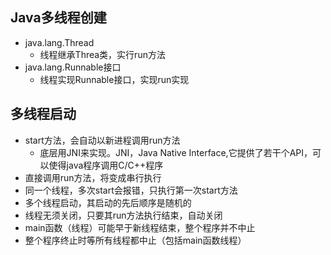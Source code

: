 ## Java多线程创建

- java.lang.Thread
    - 线程继承Threa类，实行run方法
- java.lang.Runnable接口
    - 线程实现Runnable接口，实现run实现
    
## 多线程启动
- start方法，会自动以新进程调用run方法
    - 底层用JNI来实现。JNI，Java Native Interface,它提供了若干个API，可以使得java程序调用C/C++程序
- 直接调用run方法，将变成串行执行
- 同一个线程，多次start会报错，只执行第一次start方法
- 多个线程启动，其启动的先后顺序是随机的
- 线程无须关闭，只要其run方法执行结束，自动关闭
- main函数（线程）可能早于新线程结束，整个程序并不中止
- 整个程序终止时等所有线程都中止（包括main函数线程）
